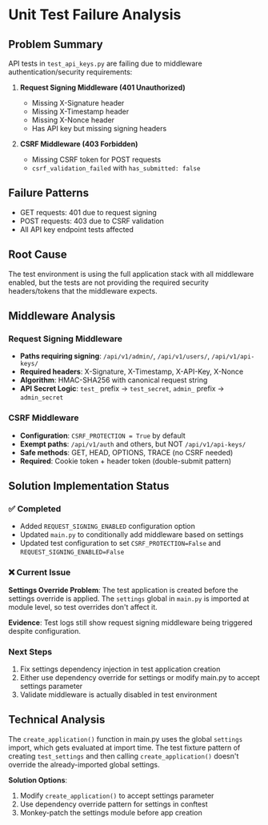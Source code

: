 # Unit Test Failure Analysis

## Problem Summary
API tests in `test_api_keys.py` are failing due to middleware authentication/security requirements:

1. **Request Signing Middleware (401 Unauthorized)**
   - Missing X-Signature header
   - Missing X-Timestamp header
   - Missing X-Nonce header
   - Has API key but missing signing headers

2. **CSRF Middleware (403 Forbidden)**
   - Missing CSRF token for POST requests
   - `csrf_validation_failed` with `has_submitted: false`

## Failure Patterns
- GET requests: 401 due to request signing
- POST requests: 403 due to CSRF validation
- All API key endpoint tests affected

## Root Cause
The test environment is using the full application stack with all middleware enabled, but the tests are not providing the required security headers/tokens that the middleware expects.

## Middleware Analysis

### Request Signing Middleware
- **Paths requiring signing**: `/api/v1/admin/`, `/api/v1/users/`, `/api/v1/api-keys/`
- **Required headers**: X-Signature, X-Timestamp, X-API-Key, X-Nonce
- **Algorithm**: HMAC-SHA256 with canonical request string
- **API Secret Logic**: `test_` prefix → `test_secret`, `admin_` prefix → `admin_secret`

### CSRF Middleware
- **Configuration**: `CSRF_PROTECTION = True` by default
- **Exempt paths**: `/api/v1/auth` and others, but NOT `/api/v1/api-keys/`
- **Safe methods**: GET, HEAD, OPTIONS, TRACE (no CSRF needed)
- **Required**: Cookie token + header token (double-submit pattern)

## Solution Implementation Status

### ✅ Completed
- Added `REQUEST_SIGNING_ENABLED` configuration option
- Updated `main.py` to conditionally add middleware based on settings
- Updated test configuration to set `CSRF_PROTECTION=False` and `REQUEST_SIGNING_ENABLED=False`

### ❌ Current Issue
**Settings Override Problem**: The test application is created before the settings override is applied. The `settings` global in `main.py` is imported at module level, so test overrides don't affect it.

**Evidence**: Test logs still show request signing middleware being triggered despite configuration.

### Next Steps
1. Fix settings dependency injection in test application creation
2. Either use dependency override for settings or modify main.py to accept settings parameter
3. Validate middleware is actually disabled in test environment

## Technical Analysis
The `create_application()` function in main.py uses the global `settings` import, which gets evaluated at import time. The test fixture pattern of creating `test_settings` and then calling `create_application()` doesn't override the already-imported global settings.

**Solution Options**:
1. Modify `create_application()` to accept settings parameter
2. Use dependency override pattern for settings in conftest
3. Monkey-patch the settings module before app creation

